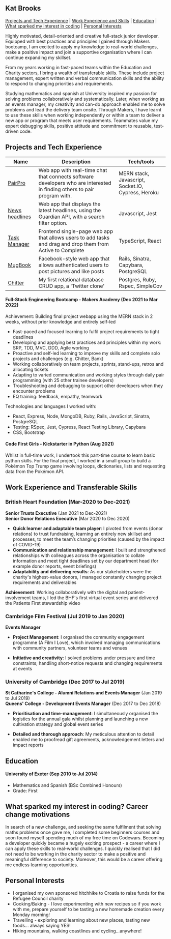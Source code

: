 ## Kat Brooks

[Projects and Tech Experience](#Projects-and-Tech-Experience) |
[Work Experience and Skills](#Work-Experience-and-Transferable-Skills) |
[Education](#Education) |
[What sparked my interest in coding](#What-sparked-my-interest-in-coding?-Career-change-motivations) |
[Personal Interests](#Personal-interests)

Highly motivated, detail-oriented and creative full-stack junior developer. Equipped with best practices and principles I gained through Makers bootcamp, I am excited to apply my knowledge to real-world challenges, make a positive impact and join a supportive organisation where I can continue expanding my skillset.

From my years working in fast-paced teams within the Education and Charity sectors, I bring a wealth of transferable skills. These include project management, expert written and verbal communication skills and the ability to respond to changing priorities and requirements. 

Studying mathematics and spanish at University inspired my passion for solving problems collaboratively and systematically. Later, when working as an events manager, my creativity and can-do approach enabled me to solve problems and lead the delivery team onsite. Through Makers, I have learnt to use these skills when working independently or within a team to deliver a new app or program that meets user requirements. Teammates value my expert debugging skills, positive attitude and commitment to reusable, test-driven code.


## Projects and Tech Experience

| Name              | Description                           | Tech/tools        |
| ------------------| -----------------             | ----------------- |
| [PairPro](https://github.com/kat-mcbrooks/pair-pro) | Web app with real-time chat that connects software developers who are interested in finding others to pair program with. | MERN stack, Javascript, Socket.IO, Cypress, Heroku |
| [News headlines](https://github.com/kat-mcbrooks/news-summary-challenge)| Web app that displays the latest headlines, using the Guardian API, with a search filter option. | Javascript, Jest |
| [Task Manager](https://github.com/kat-mcbrooks/to-do-app-TS-React) | Frontend single-page web app that allows users to add tasks and drag and drop them from Active to Complete | TypeScript, React |
| [MugBook](https://github.com/kat-mcbrooks/acebook-mugbook) | Facebook-style web app that allows authenticated users to post pictures and like posts | Rails, Sinatra, Capybara, PostgreSQL |
| [Chitter](https://github.com/kat-mcbrooks/chitter-challenge) | My first relational database CRUD app, a 'Twitter clone' | Postgres, Ruby, Rspec, SimpleCov

#### Full-Stack Engineering Bootcamp - Makers Academy (Dec 2021 to Mar 2022)
Achievement: Building final project webapp using the MERN stack in 2 weeks, without prior knowledge and entirely self-led

- Fast-paced and focused learning to fulfil project requirements to tight deadlines
- Developing and applying best practices and principles within my work: SRP, TDD, MVC, DDD, Agile working
- Proactive and self-led learning to improve my skills and complete solo projects and challenges (e.g. Chitter, Bank)
- Working collaboratively on team projects, sprints, stand-ups, retros and allocating tickets
- Adapting to varied communication and working styles through daily pair programming (with 25 other trainee developers)
- Troubleshooting and debugging to support other developers when they encounter problems
- EQ training: feedback, empathy, teamwork

Technologies and languages I worked with:
- React, Express, Node, MongoDB, Ruby, Rails, JavaScript, Sinatra, PostgreSQL
- Testing: RSpec, Jest, Cypress, React Testing Library, Capybara
- CSS, Bootstrap

#### Code First Girls - Kickstarter in Python (Aug 2021) 
Whilst in full-time work, I undertook this part-time course to learn basic python skills. For the final project, I worked in a small group to build a Pokémon Top Trump game involving loops, dictionaries, lists and requesting data from the Pokémon API. 

## Work Experience and Transferable Skills

### British Heart Foundation (Mar-2020 to Dec-2021)  
**Senior Trusts Executive** (Jan 2021 to Dec-2021)  
**Senior Donor Relations Executive** (Mar 2020 to Dec 2020)

- **Quick learner and adaptable team player**: I pivoted from events (donor relations) to trust fundraising, learning an entirely new skillset and processes, to meet the team’s changing priorities (caused by the impact of COVID-19) 
- **Communication and relationship management**: I built and strengthened relationships with colleagues across the organisation to collate information and meet tight deadlines set by our department head (for example donor reports, event briefings)
- **Adaptability and delivering results**: As our stakeholders were the charity's highest-value donors, I managed constantly changing project requirements and deliverables 

**Achievement**: Working collaboratively with the digital and patient-involvement teams, I led the BHF's first virtual event series and delivered the Patients First stewardship video

### Cambridge Film Festival (Jul 2019 to Jan 2020)  
**Events Manager**

- **Project Management**: I organised the community engagement programme (A Film I Love), which involved managing communications with community partners, volunteer teams and venues  

- **Initiative and creativity**: I solved problems under pressure and time constraints; handling short-notice requests and changing requirements at events 

### University of Cambridge (Dec 2017 to Jul 2019)  
**St Catharine's College - Alumni Relations and Events Manager** (Jan 2019 to Jul 2019)  
**Queens' College - Development Events Manager** (Dec 2017 to Dec 2018)

- **Prioritisation and time-management**: I simultaneously organised the logistics for the annual gala whilst planning and launching a new cultivation strategy and global event series

- **Detailed and thorough approach**: My meticulous attention to detail enabled me to proofread gift agreements, acknowledgement letters and impact reports

## Education

#### University of Exeter (Sep 2010 to Jul 2014)

- Mathematics and Spanish (BSc Combined Honours)
- Grade: First

## What sparked my interest in coding? Career change motivations
In search of a new challenge, and seeking the same fulfilment that solving maths problems once gave me, I completed some beginners courses and soon found myself spending much of my free time on Codewars. Becoming a developer quickly became a hugely exciting prospect - a career where I can apply these skills to real-world challenges. I quickly realised that I did not need to be working in the charity sector to make a positive and meaningful difference to society. Moreover, this would be a career offering me endless learning opportunities. 

## Personal Interests
- I organised my own sponsored hitchhike to Croatia to raise funds for the Refugee Council charity
- Cooking/Baking - I love experimenting with new recipes so if you work with me, prepare yourself to be tasting a new homemade creation every Monday morning!
- Travelling - exploring and learning about new places, tasting new foods... always saying YES!
- Hiking mountains, walking coastlines and cycling...anywhere! 

